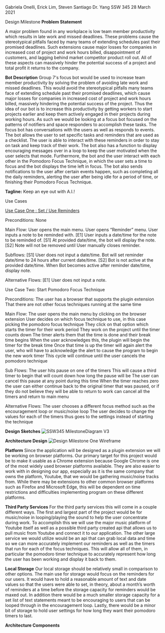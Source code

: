 Gabriela Onelli, Erick Lim, Steven Santiago 
Dr. Yang
SSW 345
28 March 2021

Design Milestone
**Problem Statement**

A major problem found in any workplace is low team member productivity which results in late work and missed deadlines. These problems cause the stereotypical pitfalls faced by many teams of extending schedules past their promised deadlines. Such extensions cause major losses for companies in increased cost of project and work hours billed, disappointment of customers, and lagging behind market competitor product roll out. All of these aspects can massively hinder the potential success of a project and total profit it returns to the company.

**Bot Description**
Group 7's focus bot would be used to increase team member productivity by solving the problem of avoiding late work and missed deadlines. This would avoid the stereotypical pitfalls many teams face of extending schedule past their promised deadlines, which cause major losses for companies in increased cost of project and work hours billed, massively hindering the potential success of the project. Thus the idea of our bot is to increase this productivity by getting workers to start projects earlier and keep them actively engaged in their projects during working hours. As such we would be looking at a focus bot focused on the patterns of notifiers and space responders to accomplish these tasks. 
The focus bot has conversations with the users as well as responds to events. The bot allows the user to set specific tasks and reminders that are used as a checklist. The user is able to interact with these reminders in order to stay on task and keep track of their work. The bot also has a function to display encouraging messages over in a loop to keep the user motivated when the user selects that mode. Furthermore, the bot and the user interact with each other in the Pomodoro Focus Technique, in which the user sets a time to focus and the bot displays the time left in focus. The bot also sends notifications to the user after certain events happen, such as completing all the daily reminders, alerting the user after being idle for a period of time, or finishing their Pomodoro Focus Technique.

**Tagline:** Keep an eye out with A.I.!

Use Cases

<ins>Use Case One : Set / Use Reminders</ins>

Preconditions:
None

Main Flow:
User opens the main menu. 
User opens “Reminder” menu. 
User inputs a note to be reminded with. [E1] User inputs a date/time for the note to be reminded of. 
[S1] At provided date/time, the bot will display the note. 
[S2] Note will not be removed until User manually closes reminder.

Subflows:
[S1] User does not input a date/time. Bot will set reminder date/time to 24 hours after current date/time.
[S2] Bot is not active at the provided date/time. When Bot becomes active after reminder date/time, display note.

Alternative Flows:
[E1] User does not input a note. 

	
Use Case Two: Start Pomodoro Focus Technique

Preconditions: 
The user has a browser that supports the plugin extension
That there are not other focus techniques running at the same time

Main Flow:
The user opens the main menu by clicking on the browser extension
User decides on which focus technique to use, in this case picking the pomodoro focus technique
They click on that option which starts the timer for their work period
They work on the project until the timer counts down
The timer alerts them that the time is done and their break time begins
When the user acknowledges this, the plugin will begin the timer for the break time
Once that time is up the timer will again alert the user, who will have to acknowledge the alert to cause the program to begin the new work timer
This cycle will continue until the user cancels the pomodoro technique

Sub Flows:
 The user hits pause on one of the timers
This will cause a third timer to begin that will count down how long the pause will be
The user can cancel this pause at any point during this time
When the timer reaches zero the user can either continue back to the original timer that was paused, or if they do not believe they will be able to return to work can cancel all the timers and return to main menu

Alternative Flows:
The user chooses a different focus method such as the encouragement loop or music/noise loop
The user decides to change the values for each of the timers thus goes to the settings instead of starting the technique


**Design Sketches**
![SSW345 MilestoneDiagram V3](https://user-images.githubusercontent.com/63609012/112729622-84c35600-8f03-11eb-8764-f862d0a6f98b.png)

**Architecture Design**
![Design Milestone One Wireframe](https://user-images.githubusercontent.com/63609012/112729603-665d5a80-8f03-11eb-8ba7-7cf71f3fdebd.png)

**Platform**
Since the application will be designed as a plugin extension we will be working on browser platforms. Our primary target for this project would be to make it usable as a Chrome extension because Google Chrome is one of the most widely used browser platforms available. They are also easier to work with in designing our app, especially as it is the same company that owns the platform, Youtube, that we would be gathering music/noise tracks from. While there may be extensions to other common browser platforms such as Firefox and Microsoft Edge, this will be dependent on time restrictions and difficulties implementing program on these different platforms.

**Third Party Services**
For the third party services this will come in a couple different ways. The first and largest part of the project would be for music/noise in looping/playing the sound to help the user concentrate during work. To accomplish this we will use the major music platform of Youtube itself as well as a possible third party created api that allows us to pull music from Youtube and connect it to our application. The other large service we would utilize would be an api that can grab local data and time so we can more accurately implement our reminders as well as the timers that run for each of the focus techniques. This will allow all of them, in particular the pomodoro timer technique to accurately represent how long the user has been working and display it back to them.

**Local Storage**
Our local storage should be relatively small in comparison to other options. The main use for storage would focus on the reminders for our users. It would have to hold a reasonable amount of text and date values so that the users were able to set, in theory, about a month’s worth of reminders at a time before the storage capacity for reminders would be maxed out. In addition there would be a much smaller storage capacity for a set list of text statements meant to be encouraging to users that can be looped through in the encouragement loop. Lastly, there would be a minor bit of storage to hold user settings for how long they want their pomodoro timers to last.

**Architecture Components**
